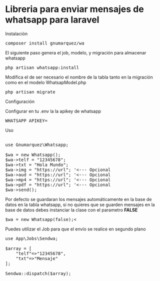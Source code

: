 # Libreria para enviar mensajes de whatsapp para laravel

Instalación
<pre>
composer install gnumarquez/wa
</pre>
El siguiente paso genera el job, modelo, y migración para almacenar whatsapp
<pre>
php artisan whatsapp:install
</pre>
Modifica el de ser necesario el nombre de la tabla tanto en la migración como en el modelo WhatsapModel.php
<pre>
php artisan migrate
</pre>
Configuración

Configurar en tu .env la la apikey de whatsapp
<pre>
WHATSAPP_APIKEY=
</pre>
Uso

<pre>

use Gnumarquez\Whatsapp;

$wa = new Whatsapp();    
$wa->telf = "12345678";
$wa->txt = "Hola Mundo";
$wa->img = "https://url"; '<--- Opcional
$wa->aud = "https://url"; '<--- Opcional
$wa->mp4 = "https://url"; '<--- Opcional
$wa->pdf = "https://url"; '<--- Opcional
$wa->send();
</pre>
    
Por defecto se guardaran los mensajes automáticamente en la base de datos en la tabla whatsapp, si no quieres que se guarden mensajes en la base de datos debes instanciar la clase con el parametro <b>FALSE</b>
<pre>
$wa = new Whatsapp(false);<
</pre>

Puedes utilizar el Job para que el envío se realice en segundo plano
<pre>
use App\Jobs\Sendwa;

$array = [
    "telf"=>"12345678",
    "txt"=>"Mensaje"
];

Sendwa::dispatch($array);
</pre>